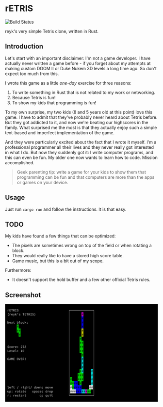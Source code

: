rETRIS
======

[![Build Status](https://travis-ci.org/reyk/retris.svg?branch=master)](https://travis-ci.org/reyk/retris)

reyk's very simple Tetris clone, written in Rust.

Introduction
------------

Let's start with an important disclaimer: I'm not a game developer. I
have actually never written a game before - if you forget about my
attempts at making custom DOOM II or Duke Nukem 3D levels a long time
ago.  So don't expect too much from this.

I wrote this game as a little _one-day_ exercise for three reasons:

1. To write something in Rust that is not related to my work or networking.
2. Because Tetris is fun!
3. To show my kids that programming is fun!

To my own surprise, my two kids (8 and 5 years old at this point) love
this game.  I have to admit that they've probably never heard about
Tetris before.  But they got addicted to it, and now we're beating our
highscores in the family.  What surprised me the most is that they
actually enjoy such a simple text-based and imperfect implementation
of the game.

And they were particularly excited about the fact that I wrote it
myself.  I'm a professional programmer all their lives and they never
really got interested in what I do.  But now they suddenly got it: I
write computer programs, and this can even be fun. My older one now
wants to learn how to code. Mission accomplished.

> Geek parenting tip: write a game for your kids to show them that
> programming can be fun and that computers are more than the apps or
> games on your device.

Usage
-----

Just run `cargo run` and follow the instructions.  It is that easy.

TODO
----

My kids have found a few things that can be optimized:

- The pixels are sometimes wrong on top of the field or when rotating a block.
- They would really like to have a stored high score table.
- Game music, but this is a bit out of my scope.

Furthermore:

- It doesn't support the hold buffer and a few other official Tetris rules.

Screenshot
----------

![rETRIS](retris.jpg?raw=true "rETRIS")
